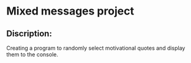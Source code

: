 # Mixed messages project

## Discription:

Creating a program to randomly select motivational quotes and display them to the console.
